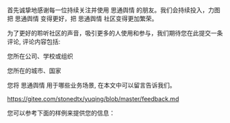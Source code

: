 首先诚挚地感谢每一位持续关注并使用 思通舆情 的朋友。我们会持续投入，力图把 思通舆情 变得更好，把 思通舆情 社区变得更加繁荣。

为了更好的聆听社区的声音，吸引更多的人使用和参与，我们期待您在此提交一条评论, 评论内容包括:

您所在公司、学校或组织

您所在的城市、国家

您将 思通舆情 用于哪些业务场景, 在本文中可以留言告诉我们。

https://gitee.com/stonedtx/yuqing/blob/master/feedback.md


您可以参考下面的样例来提供您的信息：


